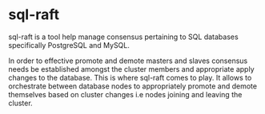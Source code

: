 sql-raft
========
sql-raft is a tool help manage consensus pertaining to SQL databases specifically PostgreSQL and MySQL.

In order to effective promote and demote masters and slaves consensus needs be established amongst the cluster members and appropriate apply changes to the database.  This is where sql-raft comes to play.  It allows to orchestrate between database nodes to appropriately promote and demote themselves based on cluster changes i.e nodes joining and leaving the cluster.
